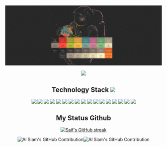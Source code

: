 ![banner](https://github.com/Moraeszz2/Moraeszz2/blob/main/images/banner-my-name.gif)

<p align="center">
    <img src="https://komarev.com/ghpvc/?username=Moraeszz2&style=for-the-badge&color=blue&abbreviated=true" />
</p>

<h2 align="center">Technology Stack <img src="https://github.com/ritik307/ritik307/blob/main/images/laptop.gif" width="50"></h2>

<p align="center">
    <img src="https://img.shields.io/badge/-golang-007ACC?style=for-the-badge&logo=go&logoColor=007ACC&labelColor=black"/>
    <img src="https://img.shields.io/badge/-react-007ACC?style=for-the-badge&logo=react&logoColor=007ACC&labelColor=black"/>
    <img src="https://img.shields.io/badge/-typescript-007ACC?style=for-the-badge&logo=typescript&logoColor=007ACC&labelColor=black"/>
    <img src="https://img.shields.io/badge/-antdesign-007ACC?style=for-the-badge&logo=antdesign&logoColor=007ACC&labelColor=black"/>
    <img src="https://img.shields.io/badge/-docker-007ACC?style=for-the-badge&logo=DOCKER&logoColor=007ACC&labelColor=black"/>
    <img src="https://img.shields.io/badge/-css3-007ACC?style=for-the-badge&logo=css3&logoColor=007ACC&labelColor=black"/>
    <img src="https://img.shields.io/badge/-mysql-007ACC?style=for-the-badge&logo=mysql&logoColor=007ACC&labelColor=black"/>
    <img src="https://img.shields.io/badge/-rabbit-FF6600?style=for-the-badge&logo=rabbitmq&logoColor=FF6600&labelColor=black"/>
    <img src="https://img.shields.io/badge/-git-FF6600?style=for-the-badge&logo=git&logoColor=FF6600&labelColor=black"/>
    <img src="https://img.shields.io/badge/-html5-FF6600?style=for-the-badge&logo=html5&logoColor=FF6600&labelColor=black"/>
    <img src="https://img.shields.io/badge/-nodejs-3C873A?style=for-the-badge&logo=NODE.JS&logoColor=3C873A&labelColor=black"/>
    <img src="https://img.shields.io/badge/-vuejs-3C873A?style=for-the-badge&logo=vue.js&logoColor=3C873A&labelColor=black"/>
    <img src="https://img.shields.io/badge/-mongodb-3C873A?style=for-the-badge&logo=mongodb&logoColor=3C873A&labelColor=black"/>
    <img src="https://img.shields.io/badge/-php-787CB4?style=for-the-badge&logo=php&logoColor=787CB4&labelColor=black"/>
    <img src="https://img.shields.io/badge/-javascript-F0DB4F?style=for-the-badge&logo=javascript&logoColor=F0DB4F&labelColor=black"/>
    <img src="https://img.shields.io/badge/-nestJS-E0234E?style=for-the-badge&logo=nestjs&logoColor=E0234E&labelColor=black"/>
    <img src="https://img.shields.io/badge/-Java-E34A86?style=for-the-badge&logo=java&logoColor=black"/>
</p>

<h2 align="center">My Status Github</h2>

<p align="center">
  <a href="https://github.com/Moraeszz2">
    <img src="https://github-readme-streak-stats.herokuapp.com/?user=Moraeszz2&theme=tokyonight" alt="Saif's GitHub streak"/>
  </a>
</p>

<p align="center" style="display: flex; justify-content: center;">
    <img src="https://github-readme-stats.vercel.app/api?username=Moraeszz2&show_icons=true&theme=tokyonight&rank_icon=github" alt="Al Siam's GitHub Contribution"/>
    <img src="https://github-readme-stats.vercel.app/api/top-langs/?username=Moraeszz2&exclude_repo=processos,createLabb&langs_count=7&theme=tokyonight&layout=compact" alt="Al Siam's GitHub Contribution" height="195rem" />
</p>
